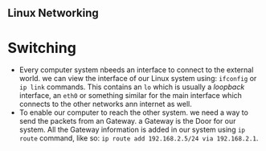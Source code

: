 ## Linux Networking

# Switching 

- Every computer system nbeeds an interface to connect to the external world. we can view the interface of our Linux system using:
`ifconfig` or `ip link` commands. This contains an `lo` which is usually a *loopback* interface, an `eth0` or something similar for the main interface which connects to the other networks ann internet as well.
- To enable our computer to reach the other system. we need a way to send the packets from an Gateway. a Gateway is the Door for our system. All the Gateway information is added in our system using `ip route` command, like so: `ip route add 192.168.2.5/24 via 192.168.2.1`.  
